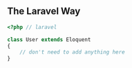 The Laravel Way
---------------
```php
<?php // laravel

class User extends Eloquent
{
    // don't need to add anything here
}
```
